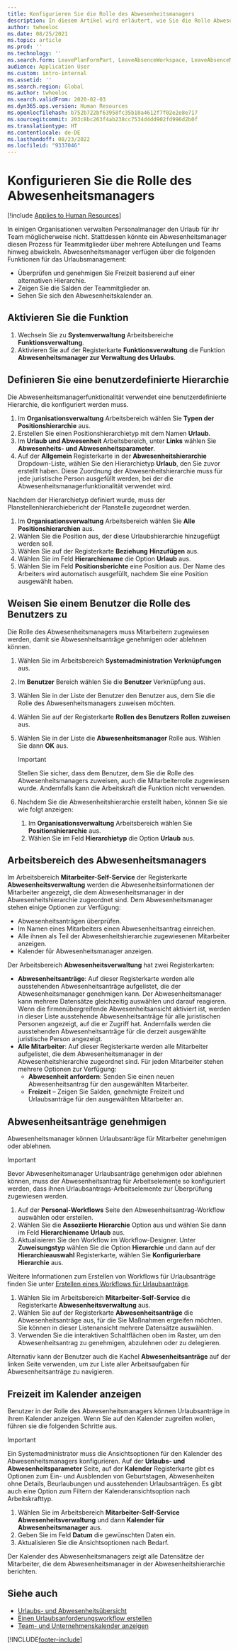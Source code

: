 ```yaml
---
title: Konfigurieren Sie die Rolle des Abwesenheitsmanagers
description: In diesem Artikel wird erläutert, wie Sie die Rolle Abwesenheitsmanager für die Verwaltung von Mitarbeiterurlaub einrichten.
author: twheeloc
ms.date: 08/25/2021
ms.topic: article
ms.prod: ''
ms.technology: ''
ms.search.form: LeavePlanFormPart, LeaveAbsenceWorkspace, LeaveAbsenceManager
audience: Application User
ms.custom: intro-internal
ms.assetid: ''
ms.search.region: Global
ms.author: twheeloc
ms.search.validFrom: 2020-02-03
ms.dyn365.ops.version: Human Resources
ms.openlocfilehash: b752b722bf63958fc35b10a4612f7f02e2e8e717
ms.sourcegitcommit: 203c8bc263f4ab238cc7534d4dd902fd996d2b0f
ms.translationtype: HT
ms.contentlocale: de-DE
ms.lasthandoff: 08/23/2022
ms.locfileid: "9337046"
---
```

# <a name="configure-the-absence-manager-role"></a>Konfigurieren Sie die Rolle des Abwesenheitsmanagers


[!include [Applies to Human Resources](../includes/applies-to-hr.md)]

In einigen Organisationen verwalten Personalmanager den Urlaub für ihr Team möglicherweise nicht. Stattdessen könnte ein Abwesenheitsmanager diesen Prozess für Teammitglieder über mehrere Abteilungen und Teams hinweg abwickeln. Abwesenheitsmanager verfügen über die folgenden Funktionen für das Urlaubsmanagement:

- Überprüfen und genehmigen Sie Freizeit basierend auf einer alternativen Hierarchie.
- Zeigen Sie die Salden der Teammitglieder an.
- Sehen Sie sich den Abwesenheitskalender an.

## <a name="turn-on-the-feature"></a>Aktivieren Sie die Funktion

1. Wechseln Sie zu **Systemverwaltung** Arbeitsbereiche **Funktionsverwaltung**.
2. Aktivieren Sie auf der Registerkarte **Funktionsverwaltung** die Funktion **Abwesenheitsmanager zur Verwaltung des Urlaubs**.

## <a name="define-a-custom-hierarchy"></a>Definieren Sie eine benutzerdefinierte Hierarchie

Die Abwesenheitsmanagerfunktionalität verwendet eine benutzerdefinierte Hierarchie, die konfiguriert werden muss.

1. Im **Organisationsverwaltung** Arbeitsbereich wählen Sie **Typen der Positionshierarchie** aus.
2. Erstellen Sie einen Positionshierarchietyp mit dem Namen **Urlaub**.
3. Im **Urlaub und Abwesenheit** Arbeitsbereich, unter **Links** wählen Sie **Abwesenheits- und Abwesenheitsparameter**.
4. Auf der **Allgemein** Registerkarte in der **Abwesenheitshierarchie** Dropdown-Liste, wählen Sie den Hierarchietyp **Urlaub**, den Sie zuvor erstellt haben. Diese Zuordnung der Abwesenheitshierarchie muss für jede juristische Person ausgefüllt werden, bei der die Abwesenheitsmanagerfunktionalität verwendet wird.

Nachdem der Hierarchietyp definiert wurde, muss der Planstellenhierarchiebericht der Planstelle zugeordnet werden.

1. Im **Organisationsverwaltung** Arbeitsbereich wählen Sie **Alle Positionshierarchien** aus.
2. Wählen Sie die Position aus, der diese Urlaubshierarchie hinzugefügt werden soll.
3. Wählen Sie auf der Registerkarte **Beziehung** **Hinzufügen** aus.
4. Wählen Sie im Feld **Hierarchiename** die Option **Urlaub** aus.
5. Wählen Sie im Feld **Positionsberichte** eine Position aus. Der Name des Arbeiters wird automatisch ausgefüllt, nachdem Sie eine Position ausgewählt haben.

## <a name="assign-the-absence-manager-role-to-a-user"></a>Weisen Sie einem Benutzer die Rolle des Benutzers zu

Die Rolle des Abwesenheitsmanagers muss Mitarbeitern zugewiesen werden, damit sie Abwesenheitsanträge genehmigen oder ablehnen können.

1. Wählen Sie im Arbeitsbereich **Systemadministration** **Verknüpfungen** aus.
2. Im **Benutzer** Bereich wählen Sie die **Benutzer** Verknüpfung aus.
3. Wählen Sie in der Liste der Benutzer den Benutzer aus, dem Sie die Rolle des Abwesenheitsmanagers zuweisen möchten.
4. Wählen Sie auf der Registerkarte **Rollen des Benutzers** **Rollen zuweisen** aus.
5. Wählen Sie in der Liste die **Abwesenheitsmanager** Rolle aus. Wählen Sie dann **OK** aus.

    > [!IMPORTANT]
    > Stellen Sie sicher, dass dem Benutzer, dem Sie die Rolle des Abwesenheitsmanagers zuweisen, auch die Mitarbeiterrolle zugewiesen wurde. Andernfalls kann die Arbeitskraft die Funktion nicht verwenden.

6. Nachdem Sie die Abwesenheitshierarchie erstellt haben, können Sie sie wie folgt anzeigen:

    1. Im **Organisationsverwaltung** Arbeitsbereich wählen Sie **Positionshierarchie** aus.
    2. Wählen Sie im Feld **Hierarchietyp** die Option **Urlaub** aus.

## <a name="absence-manager-workspace"></a>Arbeitsbereich des Abwesenheitsmanagers

Im Arbeitsbereich **Mitarbeiter-Self-Service** der Registerkarte **Abwesenheitsverwaltung** werden die Abwesenheitsinformationen der Mitarbeiter angezeigt, die dem Abwesenheitsmanager in der Abwesenheitshierarchie zugeordnet sind. Dem Abwesenheitsmanager stehen einige Optionen zur Verfügung: 
 - Abwesenheitsanträgen überprüfen.</br>
 - Im Namen eines Mitarbeiters einen Abwesenheitsantrag einreichen.</br>
 - Alle ihnen als Teil der Abwesenheitshierarchie zugewiesenen Mitarbeiter anzeigen.</br>
 - Kalender für Abwesenheitsmanager anzeigen.</br>

Der Arbeitsbereich **Abwesenheitsverwaltung** hat zwei Registerkarten:
 - **Abwesenheitsanträge**: Auf dieser Registerkarte werden alle ausstehenden Abwesenheitsanträge aufgelistet, die der Abwesenheitsmanager genehmigen kann. Der Abwesenheitsmanager kann mehrere Datensätze gleichzeitig auswählen und darauf reagieren. Wenn die firmenübergreifende Abwesenheitsansicht aktiviert ist, werden in dieser Liste ausstehende Abwesenheitsanträge für alle juristischen Personen angezeigt, auf die er Zugriff hat. Andernfalls werden die ausstehenden Abwesenheitsanträge für die derzeit ausgewählte juristische Person angezeigt. </br>
 - **Alle Mitarbeiter**: Auf dieser Registerkarte werden alle Mitarbeiter aufgelistet, die dem Abwesenheitsmanager in der Abwesenheitshierarchie zugeordnet sind. Für jeden Mitarbeiter stehen mehrere Optionen zur Verfügung:
    - **Abwesenheit anfordern**: Senden Sie einen neuen Abwesenheitsantrag für den ausgewählten Mitarbeiter.</br>
    - **Freizeit** – Zeigen Sie Salden, genehmigte Freizeit und Urlaubsanträge für den ausgewählten Mitarbeiter an.</br>

## <a name="approve-time-off-requests"></a>Abwesenheitsanträge genehmigen

Abwesenheitsmanager können Urlaubsanträge für Mitarbeiter genehmigen oder ablehnen. 

> [!IMPORTANT]
> Bevor Abwesenheitsmanager Urlaubsanträge genehmigen oder ablehnen können, muss der Abwesenheitsantrag für Arbeitselemente so konfiguriert werden, dass ihnen Urlaubsantrags-Arbeitselemente zur Überprüfung zugewiesen werden.
>
> 1. Auf der **Personal-Workflows** Seite den Abwesenheitsantrag-Workflow auswählen oder erstellen.
> 2. Wählen Sie die **Assoziierte Hierarchie** Option aus und wählen Sie dann im Feld **Hierarchiename** **Urlaub** aus.
> 3. Aktualisieren Sie den Workflow im Workflow-Designer. Unter **Zuweisungstyp** wählen Sie die Option **Hierarchie** und dann auf der **Hierarchieauswahl** Registerkarte, wählen Sie **Konfigurierbare Hierarchie** aus.
>
> Weitere Informationen zum Erstellen von Workflows für Urlaubsanträge finden Sie unter [Erstellen eines Workflows für Urlaubsanträge](hr-leave-and-absence-workflow.md).

1. Wählen Sie im Arbeitsbereich **Mitarbeiter-Self-Service** die Registerkarte **Abwesenheitsverwaltung** aus.
2. Wählen Sie auf der Registerkarte **Abwesenheitsanträge** die Abwesenheitsanträge aus, für die Sie Maßnahmen ergreifen möchten. Sie können in dieser Listenansicht mehrere Datensätze auswählen.
3. Verwenden Sie die interaktiven Schaltflächen oben im Raster, um den Abwesenheitsantrag zu genehmigen, abzulehnen oder zu delegieren. 

Alternativ kann der Benutzer auch die Kachel **Abwesenheitsanträge** auf der linken Seite verwenden, um zur Liste aller Arbeitsaufgaben für Abwesenheitsanträge zu navigieren. 

## <a name="view-time-off-in-the-calendar"></a>Freizeit im Kalender anzeigen

Benutzer in der Rolle des Abwesenheitsmanagers können Urlaubsanträge in ihrem Kalender anzeigen. Wenn Sie auf den Kalender zugreifen wollen, führen sie die folgenden Schritte aus.

> [!IMPORTANT]
> Ein Systemadministrator muss die Ansichtsoptionen für den Kalender des Abwesenheitsmanagers konfigurieren. Auf der **Urlaubs- und Abwesenheitsparameter** Seite, auf der **Kalender** Registerkarte gibt es Optionen zum Ein- und Ausblenden von Geburtstagen, Abwesenheiten ohne Details, Beurlaubungen und ausstehenden Urlaubsanträgen. Es gibt auch eine Option zum Filtern der Kalenderansichtsoption nach Arbeitskrafttyp.

1. Wählen Sie im Arbeitsbereich **Mitarbeiter-Self-Service** **Abwesenheitsverwaltung** und dann **Kalender für Abwesenheitsmanager** aus.
2. Geben Sie im Feld **Datum** die gewünschten Daten ein.
3. Aktualisieren Sie die Ansichtsoptionen nach Bedarf.

Der Kalender des Abwesenheitsmanagers zeigt alle Datensätze der Mitarbeiter, die dem Abwesenheitsmanager in der Abwesenheitshierarchie berichten.

## <a name="see-also"></a>Siehe auch

- [Urlaubs- und Abwesenheitsübersicht](hr-leave-and-absence-overview.md)
- [Einen Urlaubsanforderungsworkflow erstellen](hr-leave-and-absence-workflow.md)
- [Team- und Unternehmenskalender anzeigen](hr-employee-self-service-calendar.md)

[!INCLUDE[footer-include](../includes/footer-banner.md)]
